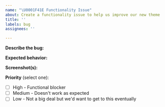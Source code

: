 ```yaml
---
name: "\U0001F41E Functionality Issue"
about: Create a functionality issue to help us improve our new theme
title: ''
labels: bug
assignees: ''

---
```


**Describe the bug:**

**Expected behavior:**

**Screenshot(s):**

**Priority** (select one):
- [ ] High - Functional blocker
- [ ] Medium - Doesn't work as expected 
- [ ] Low - Not a big deal but we'd want to get to this eventually
